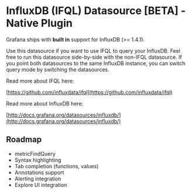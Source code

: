# InfluxDB (IFQL) Datasource [BETA] -  Native Plugin

Grafana ships with **built in** support for InfluxDB (>= 1.4.1).

Use this datasource if you want to use IFQL to query your InfluxDB.
Feel free to run this datasource side-by-side with the non-IFQL datasource.
If you point both datasources to the same InfluxDB instance, you can switch query mode by switching the datasources.

Read more about IFQL here:

[https://github.com/influxdata/ifql](https://github.com/influxdata/ifql)

Read more about InfluxDB here:

[http://docs.grafana.org/datasources/influxdb/](http://docs.grafana.org/datasources/influxdb/)

## Roadmap

- metricFindQuery
- Syntax highlighting
- Tab completion (functions, values)
- Annotations support
- Alerting integration
- Explore UI integration
